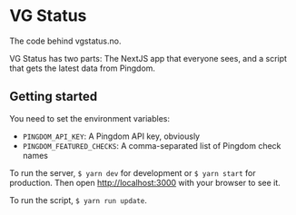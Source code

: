 # VG Status

The code behind vgstatus.no.

VG Status has two parts: The NextJS app that everyone sees, and a script that gets
the latest data from Pingdom.

## Getting started

You need to set the environment variables:

* `PINGDOM_API_KEY`: A Pingdom API key, obviously
* `PINGDOM_FEATURED_CHECKS`: A comma-separated list of Pingdom check names

To run the server, `$ yarn dev` for development or `$ yarn start` for production. Then open
[http://localhost:3000](http://localhost:3000) with your browser to see it.

To run the script, `$ yarn run update`.
